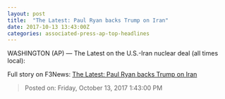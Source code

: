 ```yaml
---
layout: post
title:  "The Latest: Paul Ryan backs Trump on Iran"
date: 2017-10-13 13:43:00Z
categories: associated-press-ap-top-headlines
---
```


WASHINGTON (AP) — The Latest on the U.S.-Iran nuclear deal (all times local):


Full story on F3News: [The Latest: Paul Ryan backs Trump on Iran](http://www.f3nws.com/n/2ajzrC)

> Posted on: Friday, October 13, 2017 1:43:00 PM
